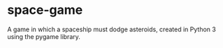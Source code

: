 # space-game
A game in which a spaceship must dodge asteroids, created in Python 3 using the pygame library.
